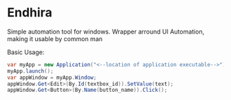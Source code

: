 Endhira
======

  Simple automation tool for windows. Wrapper arround UI Automation, making it usable by common man


 Basic Usage:
 
 ```c#
 var myApp = new Application("<--location of application executable-->");
 myApp.launch();
 var appWindow = myApp.Window;
 appWindow.Get<Edit>(By.Id(textbox_id)).SetValue(text);
 appWindow.Get<Button>(By.Name(button_name)).Click();
```
